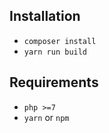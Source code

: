 ## Installation
- `composer install`
- `yarn run build`

## Requirements
- `php >=7`
- `yarn` or `npm`
